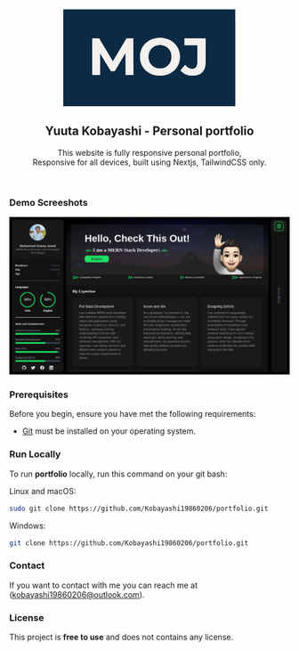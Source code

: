 <div align="center">
 
 
  <br />
  <br />
  
  <img src="./public/readme-images/moj.png" />

  <h2 align="center">Yuuta Kobayashi - Personal portfolio</h2>

This website is fully responsive personal portfolio, <br />Responsive for all devices, built using Nextjs, TailwindCSS only.


</div>

<br />

### Demo Screeshots

![Kobayashi Portfolio Desktop Demo](./public/readme-images/portfolio.png "Desktop Demo")

### Prerequisites

Before you begin, ensure you have met the following requirements:

- [Git](https://git-scm.com/downloads "Download Git") must be installed on your operating system.

### Run Locally

To run **portfolio** locally, run this command on your git bash:

Linux and macOS:

```bash
sudo git clone https://github.com/Kobayashi19860206/portfolio.git
```

Windows:

```bash
git clone https://github.com/Kobayashi19860206/portfolio.git
```

### Contact

If you want to contact with me you can reach me at (kobayashi19860206@outlook.com).

### License

This project is **free to use** and does not contains any license.
